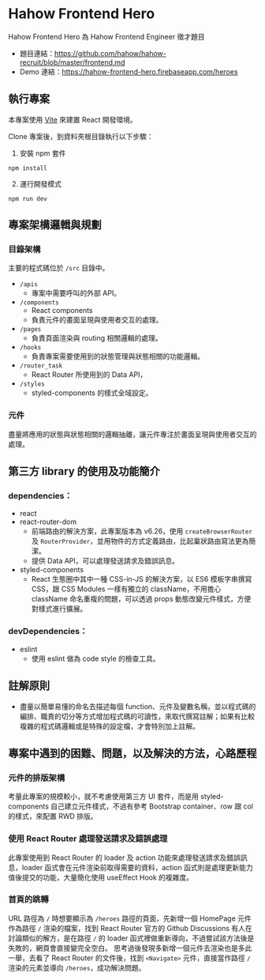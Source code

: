 # Hahow Frontend Hero

Hahow Frontend Hero 為 Hahow Frontend Engineer 徵才題目
- 題目連結：https://github.com/hahow/hahow-recruit/blob/master/frontend.md
- Demo 連結：https://hahow-frontend-hero.firebaseapp.com/heroes

## 執行專案

本專案使用 [Vite](https://github.com/vitejs/vite) 來建置 React 開發環境。

Clone 專案後，到資料夾根目錄執行以下步驟：

  1. 安裝 npm 套件

  ```shell
  npm install
  ```

  2. 運行開發模式

  ```shell
  npm run dev
  ```

## 專案架構邏輯與規劃

### 目錄架構

主要的程式碼位於 `/src` 目錄中。

- `/apis`
  - 專案中需要呼叫的外部 API。
- `/components`
  - React components
  - 負責元件的畫面呈現與使用者交互的處理。
- `/pages`
  - 負責頁面渲染與 routing 相關邏輯的處理。
- `/hooks`
  - 負責專案需要使用到的狀態管理與狀態相關的功能邏輯。
- `/router_task`
  - React Router 所使用到的 Data API，
- `/styles`
  - styled-components 的樣式全域設定。

### 元件
盡量將應用的狀態與狀態相關的邏輯抽離，讓元件專注於畫面呈現與使用者交互的處理。

## 第三方 library 的使用及功能簡介

### dependencies：

- react
- react-router-dom
  - 前端路由的解決方案，此專案版本為 v6.26，使用 `createBrowserRouter` 及 `RouterProvider`，並用物件的方式定義路由，比起巢狀路由寫法更為簡潔。
  - 提供 Data API，可以處理發送請求及錯誤訊息。
- styled-components
  - React 生態圈中其中一種 CSS-in-JS 的解決方案，以 ES6 模板字串撰寫 CSS，跟 CSS Modules 一樣有獨立的 className，不用擔心 className 命名重複的問題，可以透過 props 動態改變元件樣式，方便對樣式進行擴展。

### devDependencies：

- eslint
  - 使用 eslint 做為 code style 的檢查工具。

## 註解原則

- 盡量以簡單易懂的命名去描述每個 function、元件及變數名稱，並以程式碼的編排、職責的切分等方式增加程式碼的可讀性，來取代撰寫註解；如果有比較複雜的程式碼邏輯或是特殊的設定檔，才會特別加上註解。

## 專案中遇到的困難、問題，以及解決的方法，心路歷程

### 元件的排版架構

考量此專案的規模較小，就不考慮使用第三方 UI 套件，而是用 styled-components 自己建立元件樣式，不過有參考 Bootstrap container、row 跟 col 的樣式，來配置 RWD 排版。


### 使用 React Router 處理發送請求及錯誤處理

此專案使用到 React Router 的 loader 及 action 功能來處理發送請求及錯誤訊息，loader 函式會在元件渲染前取得需要的資料，action 函式則是處理更新能力值後提交的功能，大量簡化使用 useEffect Hook 的複雜度。

### 首頁的跳轉

URL 路徑為 `/` 時想要顯示為 `/heroes` 路徑的頁面，先新增一個 HomePage 元件作為路徑 `/` 渲染的檔案，找到 React Router 官方的 Github Discussions 有人在討論類似的解方，是在路徑 `/` 的 loader 函式裡做重新導向，不過嘗試該方法後是失敗的，網頁會直接變完全空白。
思考過後發現多新增一個元件去渲染也是多此一舉，去看了 React Router 的文件後，找到 `<Navigate>` 元件，直接當作路徑 `/` 渲染的元素並導向 `/heroes`，成功解決問題。